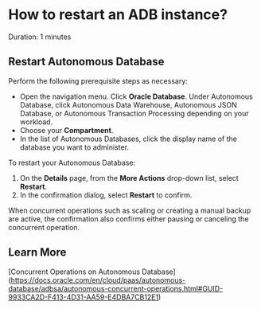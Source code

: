 # How to restart an ADB instance?
Duration: 1 minutes

## Restart Autonomous Database

Perform the following prerequisite steps as necessary:
* Open the navigation menu. Click **Oracle Database**. Under Autonomous Database, click Autonomous Data Warehouse, Autonomous JSON Database, or Autonomous Transaction Processing depending on your workload.
* Choose your **Compartment**.
* In the list of Autonomous Databases, click the display name of the database you want to administer.

To restart your Autonomous Database:
1. On the **Details** page, from the **More Actions** drop-down list, select **Restart**.
2. In the confirmation dialog, select **Restart** to confirm.

When concurrent operations such as scaling or creating a manual backup are active, the confirmation also confirms either pausing or canceling the concurrent operation.

## Learn More
[Concurrent Operations on Autonomous Database] (https://docs.oracle.com/en/cloud/paas/autonomous-database/adbsa/autonomous-concurrent-operations.html#GUID-9933CA2D-F413-4D31-AA59-E4DBA7CB12E1)
